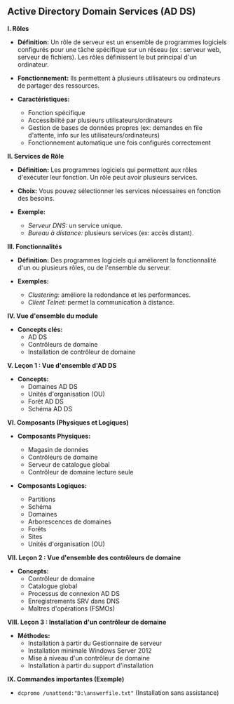 ## Active Directory Domain Services (AD DS)

**I. Rôles**

* **Définition:** Un rôle de serveur est un ensemble de programmes logiciels configurés pour une tâche spécifique sur un réseau (ex : serveur web, serveur de fichiers).  Les rôles définissent le but principal d'un ordinateur.

* **Fonctionnement:** Ils permettent à plusieurs utilisateurs ou ordinateurs de partager des ressources.

* **Caractéristiques:**
    * Fonction spécifique
    * Accessibilité par plusieurs utilisateurs/ordinateurs
    * Gestion de bases de données propres (ex: demandes en file d'attente, info sur les utilisateurs/ordinateurs)
    * Fonctionnement automatique une fois configurés correctement


**II. Services de Rôle**

* **Définition:** Les programmes logiciels qui permettent aux rôles d'exécuter leur fonction.  Un rôle peut avoir plusieurs services.

* **Choix:** Vous pouvez sélectionner les services nécessaires en fonction des besoins.

* **Exemple:**
    * *Serveur DNS:* un service unique.
    * *Bureau à distance:* plusieurs services (ex: accès distant).


**III. Fonctionnalités**

* **Définition:** Des programmes logiciels qui améliorent la fonctionnalité d'un ou plusieurs rôles, ou de l'ensemble du serveur.

* **Exemples:**
    * *Clustering:* améliore la redondance et les performances.
    * *Client Telnet:* permet la communication à distance.


**IV. Vue d'ensemble du module**

* **Concepts clés:**
    * AD DS
    * Contrôleurs de domaine
    * Installation de contrôleur de domaine


**V. Leçon 1 : Vue d'ensemble d'AD DS**

* **Concepts:**
    * Domaines AD DS
    * Unités d'organisation (OU)
    * Forêt AD DS
    * Schéma AD DS


**VI. Composants (Physiques et Logiques)**

* **Composants Physiques:**
    * Magasin de données
    * Contrôleurs de domaine
    * Serveur de catalogue global
    * Contrôleur de domaine lecture seule

* **Composants Logiques:**
    * Partitions
    * Schéma
    * Domaines
    * Arborescences de domaines
    * Forêts
    * Sites
    * Unités d'organisation (OU)


**VII. Leçon 2 : Vue d'ensemble des contrôleurs de domaine**

* **Concepts:**
    * Contrôleur de domaine
    * Catalogue global
    * Processus de connexion AD DS
    * Enregistrements SRV dans DNS
    * Maîtres d'opérations (FSMOs)


**VIII. Leçon 3 : Installation d'un contrôleur de domaine**

* **Méthodes:**
    * Installation à partir du Gestionnaire de serveur
    * Installation minimale Windows Server 2012
    * Mise à niveau d'un contrôleur de domaine
    * Installation à partir du support d'installation


**IX. Commandes importantes (Exemple)**

* `dcpromo /unattend:"D:\answerfile.txt"` (Installation sans assistance)

